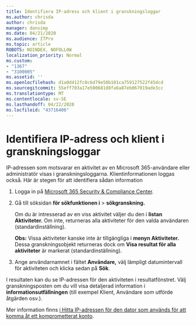 ```yaml
---
title: Identifiera IP-adress och klient i granskningsloggar
ms.author: chrisda
author: chrisda
manager: dansimp
ms.date: 04/21/2020
ms.audience: ITPro
ms.topic: article
ROBOTS: NOINDEX, NOFOLLOW
localization_priority: Normal
ms.custom:
- "1367"
- "3100005"
ms.assetid: ''
ms.openlocfilehash: d1a0d412fc0c6d79e50b101ca759127522f45dcd
ms.sourcegitcommit: 55eff703a17e500681d8fa6a87eb067019ade3cc
ms.translationtype: MT
ms.contentlocale: sv-SE
ms.lasthandoff: 04/22/2020
ms.locfileid: "43716406"
---
```

# <a name="identify-ip-address-and-client-in-audit-logs"></a>Identifiera IP-adress och klient i granskningsloggar

IP-adressen som motsvarar en aktivitet av en Microsoft 365-användare eller administratör visas i granskningsloggarna. Klientinformationen loggas också. Här är stegen för att identifiera sådan information

1. Logga in på [Microsoft 365 Security & Compliance Center](https://protection.office.com/).

2. Gå till söksidan **för sökfunktionen i** > **sökgranskning.**

   Om du är intresserad av en viss aktivitet väljer du den i **listan Aktiviteter.** Om inte, returneras alla aktiviteter för den valda användaren (standardinställning).

   **Obs:** Vissa aktiviteter kanske inte är tillgängliga i **menyn Aktiviteter.** Dessa granskningsobjekt returneras dock om **Visa resultat för alla aktiviteter** är markerat (standardinställning).

3. Ange användarnamnet i fältet **Användare,** välj lämpligt datumintervall för aktiviteten och klicka sedan på **Sök**.

I resultaten kan du se IP-adressen för den aktiviteten i resultatfönstret. Välj granskningsposten om du vill visa detaljerad information i **informationsutfällningen** (till exempel Klient, Användare som utförde åtgärden osv.).

Mer information finns [i Hitta IP-adressen för den dator som används för att komma åt ett komprometterat konto](https://docs.microsoft.com/office365/securitycompliance/auditing-troubleshooting-scenarios#finding-the-ip-address-of-the-computer-used-to-access-a-compromised-account).
